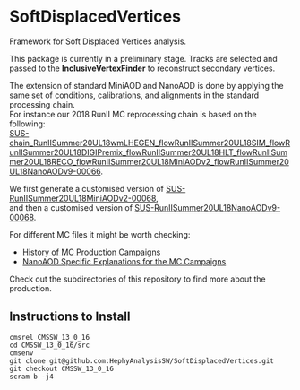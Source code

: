 # SoftDisplacedVertices
Framework for Soft Displaced Vertices analysis.

This package is currently in a preliminary stage. Tracks are selected and passed to the **InclusiveVertexFinder** to reconstruct secondary vertices.

The extension of standard MiniAOD and NanoAOD is done by applying the same set of conditions, calibrations, and alignments in the standard processing chain.  
For instance our 2018 RunII MC reprocessing chain is based on the following:  
 [SUS-chain_RunIISummer20UL18wmLHEGEN_flowRunIISummer20UL18SIM_flowRunIISummer20UL18DIGIPremix_flowRunIISummer20UL18HLT_flowRunIISummer20UL18RECO_flowRunIISummer20UL18MiniAODv2_flowRunIISummer20UL18NanoAODv9-00066](https://cms-pdmv.cern.ch/mcm/chained_requests?prepid=SUS-chain_RunIISummer20UL18wmLHEGEN_flowRunIISummer20UL18SIM_flowRunIISummer20UL18DIGIPremix_flowRunIISummer20UL18HLT_flowRunIISummer20UL18RECO_flowRunIISummer20UL18MiniAODv2_flowRunIISummer20UL18NanoAODv9-00066).

We first generate a customised version of [SUS-RunIISummer20UL18MiniAODv2-00068](https://cms-pdmv.cern.ch/mcm/requests?prepid=SUS-RunIISummer20UL18MiniAODv2-00068&page=0), \
and then a customised version of [SUS-RunIISummer20UL18NanoAODv9-00068](https://cms-pdmv.cern.ch/mcm/requests?prepid=SUS-RunIISummer20UL18NanoAODv9-00068&page=0).

For different MC files it might be worth checking:
 - [History of MC Production Campaigns](https://twiki.cern.ch/twiki/bin/viewauth/CMS/PdmVMcCampaigns)
 - [NanoAOD Specific Explanations for the MC Campaigns](https://gitlab.cern.ch/cms-nanoAOD/nanoaod-doc/-/wikis/home)
  
  
Check out the subdirectories of this repository to find more about the production.

## Instructions to Install
```
cmsrel CMSSW_13_0_16
cd CMSSW_13_0_16/src
cmsenv
git clone git@github.com:HephyAnalysisSW/SoftDisplacedVertices.git
git checkout CMSSW_13_0_16
scram b -j4
```
